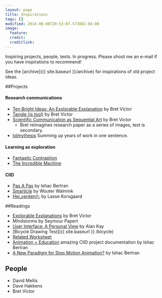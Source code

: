```yaml
---
layout: page
title: Inspirations 
tags: []
modified: 2014-08-08T20:53:07.573882-04:00
image:
  feature:
  credit: 
  creditlink: 
---
```


Inspiring projects, people, texts. In progress. Please shoot me an e-mail if you have inspirations to recommend! 

  
See the [archive]({{ site.baseurl }}/archive) for inspirations of old project ideas.

##Projects

#### Research communications
*   [Ten Bright Ideas: An Explorable Explanation](http://worrydream.com/TenBrighterIdeas/) by Bret Victor
*   [Tangle (js tool)](http://worrydream.com/Tangle/) by Bret Victor
*   [Scientific Communication as Sequential Art](http://worrydream.com/ScientificCommunicationAsSequentialArt/) by Bret Victor
    -    Bret reimagines research paper as a series of images, text is secondary.
*   [lolmythesis](http://lolmythesis.com/) Summing up years of work in one sentence.
#### Learning as exploration
*   [Fantastic Contraption](http://www.fantasticcontraption.net/)
*   [The Incredible Machine](https://www.youtube.com/watch?v=0a50Qr4a-uU)

#### CIID

- [Pas A Pas](http://pasapas-project.com/s) by Ishac Bertran
- [Smarticle](http://portfolio.walmink.com/smarticle.php) by Wouter Walmink
- [Hej_verden();](http://ciid.dk/education/portfolio/idp13/courses/final-projects-2013/hej_verden/) by Lasse Korsgaard

##Readings
* [Explorable Explanations](http://worrydream.com/ExplorableExplanations/) by Bret Victor
* Mindstorms by Seymour Papert
* [User Interface: A Personal View](http://proteus.fau.edu/practicum/texts/kay.pdf) by Alan Kay
* [Bicycle Drawing Test]({{ site.baseurl }} /bicycle)
* [Related Worksheet](http://www.mit.edu/~ebakke/research/related_worksheets_chi2011.pdf)
* [Animation + Education](http://blog.ishback.com/?p=468) amazing CIID project documentation by Ishac Bertran
* [A New Paradigm for Stop Motion Animation?](http://blog.ishback.com/?p=503) by Ishac Bertran


## People

- David Mellis
- Dave Hakkens
- Bret Victor


